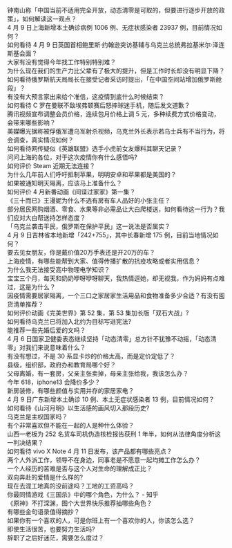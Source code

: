 钟南山称「中国当前不适用完全开放，动态清零是可取的，但要进行逐步开放的政策」，如何解读这一观点？  
4 月 9 日上海新增本土确诊病例 1006 例、无症状感染者 23937 例，目前情况如何？  
如何看待 4 月 9 日英国首相鲍里斯·约翰逊突访基辅与乌克兰总统弗拉基米尔·泽连斯基会面？  
大家有没有觉得今年找工作特别特别难？  
为什么现在我们的生产力比父辈有了极大的提升，但是工作时长却没有明显下降？  
如何看待俄罗斯航天局局长在接受记者采访时提出，「在中国空间站增加俄罗斯舱段」？  
有没有大预言家出来给个准信，这疫情到底什么时候结束？  
如何看待 C 罗在曼联不敌埃弗顿赛后怒摔球迷手机，随后发文道歉？  
腾讯视频宣布调整会员价格，连续包月价格上调 5 元，多种续费方式价格变动，会带来哪些影响？  
美媒曝光据称被俘俄军遭乌军射杀视频，乌克兰外长表示若乌士兵有不当行为，将会调查，真实情况如何？  
如何看待网传疑似《英雄联盟》选手小虎前女友爆料其聊天记录？  
问问上海的各位，对于这次疫情你有什么感悟吗?  
如何评价 Steam 近期无法连接？  
为什么几年前人们呼吁抵制苹果，明明安卓和苹果都是美国的？  
如果被通知明天隔离，应该马上准备什么？  
如何评价 4 月新番动画《间谍过家家》第一集？  
《三十而已》王漫妮为什么不选有房有车人品好的小张主任？  
部分居民网购烟酒、零食、水果等非必需品让大白爬楼送，如何看待这一行为？我们应对大白帮送持怎样态度？  
「乌克兰袭击平民，俄罗斯在保护平民」这一说法是否属实？  
4 月 9 日吉林省本地新增「242+755」，其中长春新增 175 例，目前当地情况如何？  
要去见女朋友，你是戴价值20万手表还是开20万的车？  
上海疫情，有哪些能帮到大家、值得传播扩散的抗疫攻略或者实用信息？  
为什么我无法接受高中物理电学知识？  
宝宝三个月，每天和奶奶咿呀咿呀聊天，我热情逗她，却无视我，作为妈妈有点难过，这是为什么？  
因疫情需要居家隔离，一个三口之家居家生活用品和食物准备多少合适？有没有囤货清单推荐？  
如何评价动画《完美世界》第 52 集，第 53 集加长版「双石大战」?  
如何看待乌克兰已将加入北约为目标写进宪法?  
能推荐一些先婚后爱的文吗？  
4 月 6 日国家卫健委表态继续坚持「动态清零」总方针不犹豫不动摇，「动态清零」对我们来说意味着什么？  
有没有想过，不是 30 系显卡炒的价格太高，而是定价定低了？  
县级，组织部，政府办和教育局哪个好？  
父母离婚，有一套房，父亲主张卖掉，母亲主张给我，我该怎么办？  
今年 618，iphone13 会降价多少？  
新房装修，有哪些颜值与实用并存的家居家电？  
4 月 9 日广东新增本土确诊 10 例、本土无症状感染者 13 例，目前情况如何？  
如何看待《山河月明》以生活感的画风切入那段历史?  
乌克兰是主权国家吗？  
有个非常喜欢但不能在一起的人是种什么体验？  
山西一老板为 252 名货车司机伪造核检报告获刑 1 年半，如何从法律角度分析这一判决结果？  
如何看待 vivo X Note 4 月 11 日发布，该产品都有哪些亮点？  
两个人外派工作，领导不在身边，同事老是不愿意一起均摊工作怎么办？  
一个人经历的苦难是否与这个人对生命的理解成正比？  
双向奔赴的爱情是什么样的?  
现在去混工地真的没前途吗？工地的工资高吗？  
你最同情游戏《三国杀》中的哪个角色，为什么？ - 知乎  
《原神》不打深渊，图个大世界快乐推荐抽哪些角色？  
有哪些金句语录值得摘抄？  
如果你有一个喜欢的人，可是你班上有一个喜欢你的人，你该怎么选？  
即使生活很苦，也要努力生活吗?  
辞职了之后好迷茫，需要怎么度过？  
